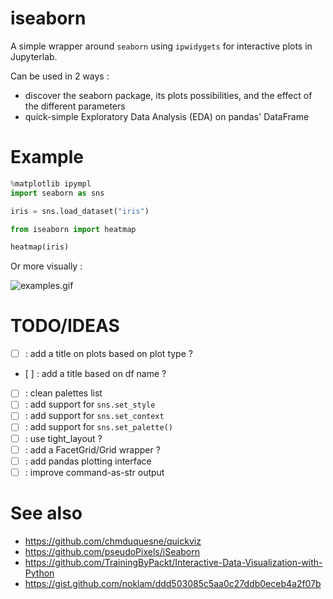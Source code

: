 # iseaborn

A simple wrapper around `seaborn` using `ipwidygets` for interactive plots in Jupyterlab.

Can be used in 2 ways :
 - discover the seaborn package, its plots possibilities, and the effect of the different parameters
 - quick-simple Exploratory Data Analysis (EDA) on pandas' DataFrame

# Example

```python
%matplotlib ipympl
import seaborn as sns

iris = sns.load_dataset("iris")

from iseaborn import heatmap

heatmap(iris)
```

Or more visually : 

![examples.gif](examples.gif)

# TODO/IDEAS
 - [ ] : add a title on plots based on plot type ?
 - [ ] : add a title based on df name ?
 - [ ] : clean palettes list
 - [ ] : add support for `sns.set_style`
 - [ ] : add support for `sns.set_context`
 - [ ] : add support for `sns.set_palette()`
 - [ ] : use tight_layout ?
 - [ ] : add a FacetGrid/Grid wrapper ?
 - [ ] : add pandas plotting interface
 - [ ] : improve command-as-str output
 
# See also

 - https://github.com/chmduquesne/quickviz
 - https://github.com/pseudoPixels/iSeaborn
 - https://github.com/TrainingByPackt/Interactive-Data-Visualization-with-Python
 - https://gist.github.com/noklam/ddd503085c5aa0c27ddb0eceb4a2f07b


